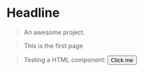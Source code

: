 # Headline

> An awesome project.

> This is the first page

> Testing a HTML component:
> <button>Click me</button>

